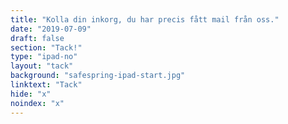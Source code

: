 ```yaml
---
title: "Kolla din inkorg, du har precis fått mail från oss."
date: "2019-07-09"
draft: false
section: "Tack!"
type: "ipad-no"
layout: "tack"
background: "safespring-ipad-start.jpg"
linktext: "Tack"
hide: "x"
noindex: "x"
---
```

